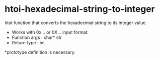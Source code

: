 # htoi-hexadecimal-string-to-integer
htoi function that converts the hexadecimal string to its integer value.

- Works with 0x... or 0X... input format.
- Function args : char* str
- Return type : int

*prototype definition is necessary.
